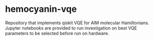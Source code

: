 # hemocyanin-vqe
Repository that implements qiskit VQE for AIM molecular Hamiltonians. Jupyter notebooks are provided to run investigation on best VQE parameters to be selected before run on hardware.
